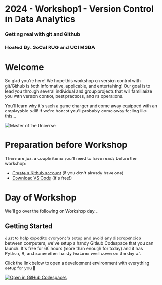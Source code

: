 # 2024 - Workshop1 - Version Control in Data Analytics
### Getting real with git and Github
### Hosted By: SoCal RUG and UCI MSBA

# Welcome

So glad you're here! We hope this workshop on version control with git/Github is both informative, applicable, and entertaining! Our goal is to lead you through several individual and group projects that will familiarize you with version control, best practices, and its operations. 

You'll learn why it's such a game changer and come away equipped with an employable skill! If we're honest you'll probably come away feeling like this...

![Master of the Universe](https://media.giphy.com/media/v1.Y2lkPTc5MGI3NjExOGZva2t4ZThjZGgyanZqN2VpbTh4N2hkdmQzZG5uejhzc3Y1NWQzNCZlcD12MV9naWZzX3NlYXJjaCZjdD1n/Ph5ELYJov9n5oHzVHZ/giphy.gif)

# Preparation before Workshop

There are just a couple items you'll need to have ready before the workshop:

- [Create a Github account](https://www.github.com) (if you don't already have one)
- [Download VS Code](https://code.visualstudio.com/) (it's free!)

# Day of Workshop

We'll go over the following on Workshop day...

## Getting Started

Just to help expedite everyone's setup and avoid any discrepancies between computers, we've setup a handy Github Codespace that you can launch. It's free for 60 hours (more than enough for today) and it has Python, R, and some other handy features we'll cover on the day of.

Click the link below to open a development environment with everything setup for you 💝

[![Open in GitHub Codespaces](https://github.com/codespaces/badge.svg)](https://codespaces.new/socalrug/2024-Workshop1?quickstart=1)

